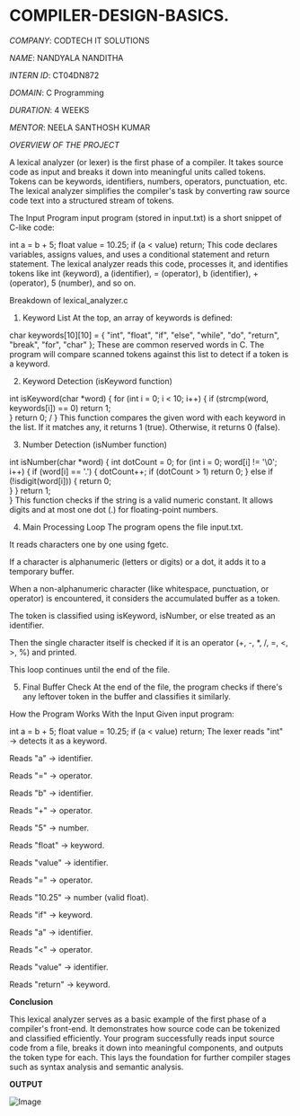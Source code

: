 # COMPILER-DESIGN-BASICS.

*COMPANY*: CODTECH IT SOLUTIONS

*NAME*: NANDYALA NANDITHA

*INTERN ID*: CT04DN872

*DOMAIN*: C Programming

*DURATION*: 4 WEEKS

*MENTOR*: NEELA SANTHOSH KUMAR

*OVERVIEW OF THE PROJECT*

A lexical analyzer (or lexer) is the first phase of a compiler. It takes source code as input and breaks it down into meaningful units called tokens. Tokens can be keywords, identifiers, numbers, operators, punctuation, etc. The lexical analyzer simplifies the compiler's task by converting raw source code text into a structured stream of tokens.

The Input Program
 input program (stored in input.txt) is a short snippet of C-like code:

int a = b + 5;
float value = 10.25;
if (a < value) return;
This code declares variables, assigns values, and uses a conditional statement and return statement. The lexical analyzer reads this code, processes it, and identifies tokens like int (keyword), a (identifier), = (operator), b (identifier), + (operator), 5 (number), and so on.

Breakdown of lexical_analyzer.c
1. Keyword List
At the top, an array of keywords is defined:

char keywords[10][10] = {
    "int", "float", "if", "else", "while",
    "do", "return", "break", "for", "char"
};
These are common reserved words in C. The program will compare scanned tokens against this list to detect if a token is a keyword.

2. Keyword Detection (isKeyword function)

int isKeyword(char *word) {
    for (int i = 0; i < 10; i++) {
        if (strcmp(word, keywords[i]) == 0)
            return 1;  
    }
    return 0;  /
}
This function compares the given word with each keyword in the list. If it matches any, it returns 1 (true). Otherwise, it returns 0 (false).

3. Number Detection (isNumber function)

int isNumber(char *word) {
    int dotCount = 0;
    for (int i = 0; word[i] != '\0'; i++) {
        if (word[i] == '.') {
            dotCount++;
            if (dotCount > 1) return 0; 
        } else if (!isdigit(word[i])) {
            return 0;  
        }
    }
    return 1;  
}
This function checks if the string is a valid numeric constant. It allows digits and at most one dot (.) for floating-point numbers.

4. Main Processing Loop
The program opens the file input.txt.

It reads characters one by one using fgetc.

If a character is alphanumeric (letters or digits) or a dot, it adds it to a temporary buffer.

When a non-alphanumeric character (like whitespace, punctuation, or operator) is encountered, it considers the accumulated buffer as a token.

The token is classified using isKeyword, isNumber, or else treated as an identifier.

Then the single character itself is checked if it is an operator (+, -, *, /, =, <, >, %) and printed.

This loop continues until the end of the file.

5. Final Buffer Check
At the end of the file, the program checks if there's any leftover token in the buffer and classifies it similarly.

How the Program Works With the Input
Given input program:

int a = b + 5;
float value = 10.25;
if (a < value) return;
The lexer reads "int" → detects it as a keyword.

Reads "a" → identifier.

Reads "=" → operator.

Reads "b" → identifier.

Reads "+" → operator.

Reads "5" → number.

Reads "float" → keyword.

Reads "value" → identifier.

Reads "=" → operator.

Reads "10.25" → number (valid float).

Reads "if" → keyword.

Reads "a" → identifier.

Reads "<" → operator.

Reads "value" → identifier.

Reads "return" → keyword.

**Conclusion**

This lexical analyzer serves as a basic example of the first phase of a compiler's front-end. It demonstrates how source code can be tokenized and classified efficiently. Your program successfully reads input source code from a file, breaks it down into meaningful components, and outputs the token type for each. This lays the foundation for further compiler stages such as syntax analysis and semantic analysis.

**OUTPUT**

![Image](https://github.com/user-attachments/assets/f7da8028-bec3-497b-b662-1963f70a0c27)
